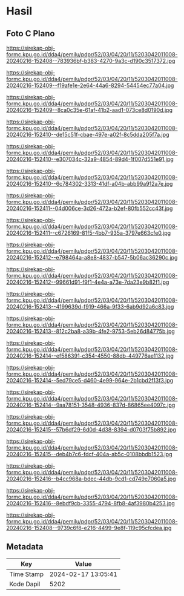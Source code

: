 # Hasil

## Foto C Plano

https://sirekap-obj-formc.kpu.go.id/dda4/pemilu/pdpr/52/03/04/20/11/5203042011008-20240216-152408--783936bf-b383-4270-9a3c-d190c3517372.jpg

https://sirekap-obj-formc.kpu.go.id/dda4/pemilu/pdpr/52/03/04/20/11/5203042011008-20240216-152409--f19afe1e-2e64-44a6-8294-54454ec77a04.jpg

https://sirekap-obj-formc.kpu.go.id/dda4/pemilu/pdpr/52/03/04/20/11/5203042011008-20240216-152409--8ca0c35e-61af-41b2-aad1-073ce8d0190d.jpg

https://sirekap-obj-formc.kpu.go.id/dda4/pemilu/pdpr/52/03/04/20/11/5203042011008-20240216-152410--de15c51f-cbae-497e-a02f-8c5dda205f7a.jpg

https://sirekap-obj-formc.kpu.go.id/dda4/pemilu/pdpr/52/03/04/20/11/5203042011008-20240216-152410--e307034c-32a9-4854-89d4-1f007d551e91.jpg

https://sirekap-obj-formc.kpu.go.id/dda4/pemilu/pdpr/52/03/04/20/11/5203042011008-20240216-152410--6c784302-3313-41df-a04b-abb99a912a7e.jpg

https://sirekap-obj-formc.kpu.go.id/dda4/pemilu/pdpr/52/03/04/20/11/5203042011008-20240216-152411--04d006ce-3d26-472a-b2ef-80fb552cc43f.jpg

https://sirekap-obj-formc.kpu.go.id/dda4/pemilu/pdpr/52/03/04/20/11/5203042011008-20240216-152411--c6726169-81f5-4bb7-935a-3797e663cfe0.jpg

https://sirekap-obj-formc.kpu.go.id/dda4/pemilu/pdpr/52/03/04/20/11/5203042011008-20240216-152412--e798464a-a8e8-4837-b547-5b06ac36290c.jpg

https://sirekap-obj-formc.kpu.go.id/dda4/pemilu/pdpr/52/03/04/20/11/5203042011008-20240216-152412--99661d91-f9f1-4e4a-a73e-7da23e9b82f1.jpg

https://sirekap-obj-formc.kpu.go.id/dda4/pemilu/pdpr/52/03/04/20/11/5203042011008-20240216-152413--4199639d-f919-466a-9f33-6ab9d92a6c83.jpg

https://sirekap-obj-formc.kpu.go.id/dda4/pemilu/pdpr/52/03/04/20/11/5203042011008-20240216-152413--812c2ba8-a39b-4fe2-9753-5eb26d84775b.jpg

https://sirekap-obj-formc.kpu.go.id/dda4/pemilu/pdpr/52/03/04/20/11/5203042011008-20240216-152414--ef586391-c354-4550-88db-449776ae1132.jpg

https://sirekap-obj-formc.kpu.go.id/dda4/pemilu/pdpr/52/03/04/20/11/5203042011008-20240216-152414--5ed79ce5-d460-4e99-964e-2b1cbd2f13f3.jpg

https://sirekap-obj-formc.kpu.go.id/dda4/pemilu/pdpr/52/03/04/20/11/5203042011008-20240216-152414--9aa78151-3548-4936-837d-86865ee4097c.jpg

https://sirekap-obj-formc.kpu.go.id/dda4/pemilu/pdpr/52/03/04/20/11/5203042011008-20240216-152415--57b6df29-6d0d-4d38-8394-d0703f75b892.jpg

https://sirekap-obj-formc.kpu.go.id/dda4/pemilu/pdpr/52/03/04/20/11/5203042011008-20240216-152415--deb4b7c6-fdcf-404a-ab5c-0108bbdb1523.jpg

https://sirekap-obj-formc.kpu.go.id/dda4/pemilu/pdpr/52/03/04/20/11/5203042011008-20240216-152416--b4cc968a-bdec-44db-9cd1-cd749e7060a5.jpg

https://sirekap-obj-formc.kpu.go.id/dda4/pemilu/pdpr/52/03/04/20/11/5203042011008-20240216-152416--8ebdf9cb-3355-4794-8fb8-4af3980b4253.jpg

https://sirekap-obj-formc.kpu.go.id/dda4/pemilu/pdpr/52/03/04/20/11/5203042011008-20240216-152408--9739c6f8-e216-4499-9e8f-119c95cfcdea.jpg


## Metadata

| Key        | Value               |
| ---------- | ------------------- |
| Time Stamp | 2024-02-17 13:05:41 |
| Kode Dapil | 5202                |



